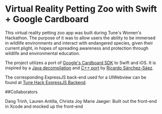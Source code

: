 # Virtual Reality Petting Zoo with Swift + Google Cardboard
This virtual reality petting zoo app was built during Tune's Women's Hackathon. The purpose of it was to allow users the ability to be immersed in wildlife environments and interact with endangered species, given their current plight, in hopes of spreading awareness and protection through wildlife and environmental education. 

The project utilizes a port of [Google's Cardboard SDK](https://www.google.com/get/cardboard/) to Swift and iOS. It is inspired by a [Java decompilation](https://github.com/rsanchezsaez/cardboard-java) and [C++ port](https://github.com/rsanchezsaez/CardboardSDK-iOS) by [Ricardo Sánchez-Sáez](https://github.com/rsanchezsaez).

The corresponding ExpressJS back-end used for a UIWebview can be found at [Tune Hack ExpressJS Backend](https://github.com/jessicalostinspace/tune-hack-mean).

##Collaborators

Dang Trinh, Lauren Antilla, Christa Joy Marie Jaeger: Built out the front-end in Xcode and mocked up the front-end
